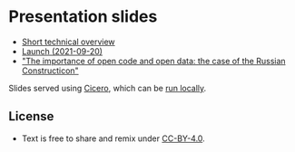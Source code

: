 # Presentation slides

- [Short technical overview](https://cicero.xyz/v3/remark/0.14.0/github.com/constructicon/presentations/main/technical-overview.md/)
- [Launch (2021-09-20)](https://cicero.xyz/v3/remark/0.14.0/github.com/constructicon/presentations/main/launch.md/)
- ["The importance of open code and open data: the case of the Russian Constructicon"](https://cicero.xyz/v3/remark/0.14.0/github.com/constructicon/presentations/main/open-code-open-data.md/)

Slides served using [Cicero](https://cicero.xyz), which can be [run locally](https://github.com/bast/cicero).


## License

- Text is free to share and remix under [CC-BY-4.0](https://creativecommons.org/licenses/by/4.0/).
